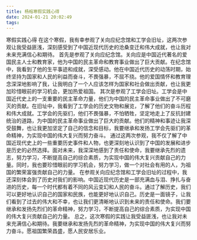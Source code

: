 ```yaml
---
title: 杨榕寒假实践心得
date: 2024-01-21 20:02:49
tags:
---
```

寒假实践心得
在这个寒假，我有幸参观了关向应纪念馆和工学会旧址，这两次参观让我受益匪浅，深刻感受到了中国近现代历史的沧桑变迁和伟大成就，也让我对未来充满信心和期待。
首先是参观了关向应纪念馆。关向应是中国近代著名的爱国民主人士和教育家，他为中国的民主革命和教育事业做出了巨大贡献。在纪念馆中，我看到了他的生平事迹和成就，深受感动。他在中国近代历史的动荡时期，始终坚持为国家和人民的利益而奋斗，不畏强暴，不屈不挠。他的爱国情怀和教育理念深深地影响了我，让我明白了一个人应该怎样为国家和社会做出贡献，也让我更加珍惜眼前的学习机会，更加热爱祖国。
其次是参观了工学会旧址。工学会是中国近代史上的一支重要的民主革命力量，他们为中国的民主革命事业做出了不可磨灭的贡献。在旧址中，我看到了工学会的历史文物和展览，了解了他们的奋斗历程和伟大成就。工学会的先驱们，他们不畏强暴，不怕牺牲，坚定地走上了反抗封建统治的道路，为中国的民主革命事业做出了巨大的贡献。他们的精神和事迹让我深受鼓舞，也让我更加坚定了自己的信念和目标，我要继承和发扬工学会先驱们的革命精神，为实现中国的伟大复兴而努力奋斗。
通过这两次参观，我不仅了解了中国近现代史上的一些重要历史事件和人物，也更深刻地认识到了中国的发展和进步是历史的必然选择。面对未来，我深深地感到了责任和使命，我要继承先烈的遗志，努力学习，不断提高自己的综合素质，为实现中国的伟大复兴贡献自己的力量。同时，我也要珍惜眼前的学习机会，努力学习，做一个对社会有用的人，为祖国的繁荣富强贡献自己的力量。
在参观关向应纪念馆和工学会旧址的过程中，我还深刻体会到了历史对我们的影响。中国近现代历史是一部充满血与泪、挣扎与奋进的历史，每一个时代都有着不同的风云变幻和人民的奋斗。通过了解历史，我们可以更好地认识自己的国家和民族，也能更好地认识自己。历史是一面镜子，让我们看到了过去的伟大和不幸，也让我们更清晰地认识到未来的责任和使命。我们要继承和发扬先烈们的革命精神，努力学习，不断提高自己的综合素质，为实现中国的伟大复兴贡献自己的力量。
总之，这次寒假的实践让我受益匪浅，也让我对未来充满信心和期待。我要继承和发扬先烈的革命精神，为实现中国的伟大复兴而努力奋斗。愿祖国繁荣昌盛，愿人民安居乐业。
